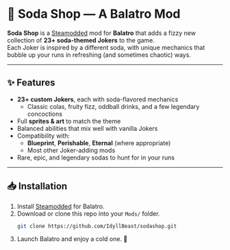 # 🥤 Soda Shop — A Balatro Mod

**Soda Shop** is a [Steamodded](https://github.com/Steamodded/smods) mod for **Balatro** that adds a fizzy new collection of **23+ soda-themed Jokers** to the game.  
Each Joker is inspired by a different soda, with unique mechanics that bubble up your runs in refreshing (and sometimes chaotic) ways.  

---

## ✨ Features

- **23+ custom Jokers**, each with soda-flavored mechanics  
  - Classic colas, fruity fizz, oddball drinks, and a few legendary concoctions  
- Full **sprites & art** to match the theme  
- Balanced abilities that mix well with vanilla Jokers  
- Compatibility with:
  - **Blueprint**, **Perishable**, **Eternal** (where appropriate)  
  - Most other Joker-adding mods  
- Rare, epic, and legendary sodas to hunt for in your runs  

---

## 📥 Installation

1. Install [Steamodded](https://github.com/Steamodded/smods) for Balatro.  
2. Download or clone this repo into your `Mods/` folder.  
   ```sh
   git clone https://github.com/IdyllBeast/sodashop.git
3. Launch Balatro and enjoy a cold one. 🍹